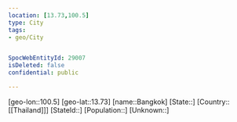 ```yaml
---
location: [13.73,100.5]
type: City
tags:
- geo/City


SpocWebEntityId: 29007
isDeleted: false
confidential: public

---
```

[geo-lon::100.5]
[geo-lat::13.73]
[name::Bangkok]
[State::]
[Country::[[Thailand]]]
[StateId::]
[Population::]
[Unknown::]

